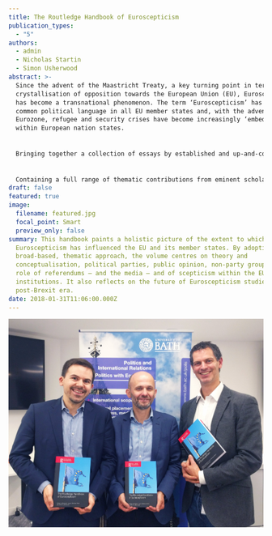 ```yaml
---
title: The Routledge Handbook of Euroscepticism
publication_types:
  - "5"
authors:
  - admin
  - Nicholas Startin
  - Simon Usherwood
abstract: >-
  Since the advent of the Maastricht Treaty, a key turning point in terms of the
  crystallisation of opposition towards the European Union (EU), Euroscepticism
  has become a transnational phenomenon. The term ‘Euroscepticism’ has become
  common political language in all EU member states and, with the advent of the
  Eurozone, refugee and security crises have become increasingly ‘embedded’
  within European nation states.


  Bringing together a collection of essays by established and up-and-coming authors in the field, this handbook paints a fuller, more holistic picture of the extent to which the Eurosceptic debate has influenced the EU and its member states. Crucially, it also focuses on what the consequences of this development are likely to be for the future direction of the European project. By adopting a broad-based, thematic approach, the volume centres on theory and conceptualisation, political parties, public opinion, non-party groups, the role of referendums – and the media – and of scepticism within the EU institutions. It also reflects on the future of Euroscepticism studies following the United Kingdom’s vote to leave the EU.


  Containing a full range of thematic contributions from eminent scholars in the field, The Routledge Handbook of Euroscepticism is a definitive frame of reference for academics, practitioners and those with an interest in the debate about the EU, and more broadly for students of European Studies, EU and European Politics.
draft: false
featured: true
image:
  filename: featured.jpg
  focal_point: Smart
  preview_only: false
summary: This handbook paints a holistic picture of the extent to which
  Euroscepticism has influenced the EU and its member states. By adopting a
  broad-based, thematic approach, the volume centres on theory and
  conceptualisation, political parties, public opinion, non-party groups, the
  role of referendums – and the media – and of scepticism within the EU
  institutions. It also reflects on the future of Euroscepticism studies in a
  post-Brexit era.
date: 2018-01-31T11:06:00.000Z
---
```



![](dpjk3piwkaahnyz.jpg)